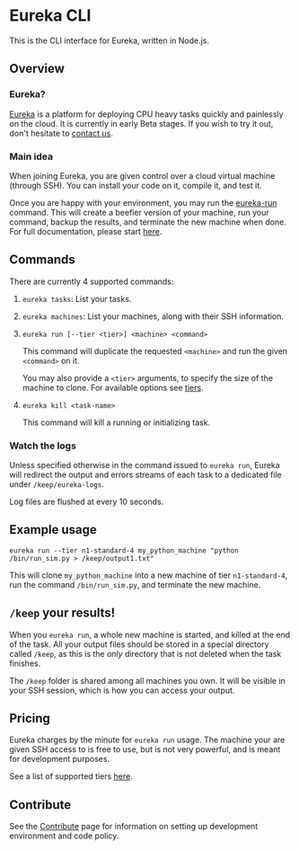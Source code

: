 # Eureka CLI
This is the CLI interface for Eureka, written in Node.js.

## Overview
### Eureka?
[Eureka](http://eureka.guru) is a platform for deploying CPU heavy tasks quickly and painlessly on the cloud. It is currently in early Beta stages. If you wish to try it out, don't hesitate to [contact us](alon+andrea@eureka.guru).

### Main idea
When joining Eureka, you are given control over a cloud virtual machine (through SSH). You can install your code on it, compile it, and test it.

Once you are happy with your environment, you may run the [eureka-run](#commands) command. This will create a beefier version of your machine, run your command, backup the results, and terminate the new machine when done. For full documentation, please start [here](docs/intro.MD).

## Commands
There are currently 4 supported commands:
1. `eureka tasks`: List your tasks.

1. `eureka machines`: List your machines, along with their SSH information.

1. `eureka run [--tier <tier>] <machine> <command>`
     
     This command will duplicate the requested `<machine>` and run the given `<command>` on it. 

     You may also provide a `<tier>` arguments, to specify the size of the machine to clone. For available options see [tiers](./docs/tiers.MD).

1. `eureka kill <task-name>`

     This command will kill a running or initializing task.

### Watch the logs
Unless specified otherwise in the command issued to `eureka run`, Eureka will redirect the output and errors streams of each task to a dedicated file under `/keep/eureka-logs`. 

Log files are flushed at every 10 seconds.

## Example usage

`eureka run --tier n1-standard-4 my_python_machine "python /bin/run_sim.py > /keep/output1.txt"`

This will clone `my_python_machine` into a new machine of tier `n1-standard-4`, run the command `/bin/run_sim.py`, and terminate the new machine.

## `/keep` your results!
When you `eureka run`, a whole new machine is started, and killed at the end of the task. All your output files should be stored in a special directory called `/keep`, as this is the _only_ directory that is not deleted when the task finishes. 

The `/keep` folder is shared among all machines you own. It will be visible in your SSH session, which is how you can access your output.

## Pricing
Eureka charges by the minute for `eureka run` usage. The machine your are given SSH access to is free to use, but is not very powerful, and is meant for development purposes.

See a list of supported tiers [here](./docs/tiers.MD).

## Contribute
See the [Contribute](./docs/contribute.MD) page for information on setting up development environment and code policy.
